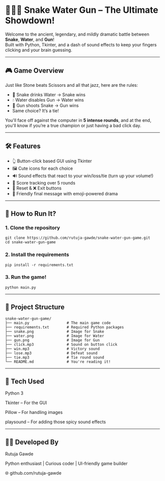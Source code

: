 # 🐍💧🔫 Snake Water Gun – The Ultimate Showdown!

Welcome to the ancient, legendary, and mildly dramatic battle between **Snake**, **Water**, and **Gun**!  
Built with Python, Tkinter, and a dash of sound effects to keep your fingers clicking and your brain guessing.

---

## 🎮 Game Overview

Just like Stone beats Scissors and all that jazz, here are the rules:

- 🐍 Snake drinks Water → Snake wins  
- 💧 Water disables Gun → Water wins  
- 🔫 Gun shoots Snake → Gun wins  
- Same choice? It’s a tie!

You'll face off against the computer in **5 intense rounds**, and at the end, you'll know if you’re a true champion or just having a bad click day.

---

## 🛠️ Features

- 👆 Button-click based GUI using Tkinter
- 🖼️ Cute icons for each choice
- 🔊 Sound effects that react to your win/loss/tie (turn up your volume!)
- 🎯 Score tracking over 5 rounds
- 🔁 Reset & ❌ Exit buttons
- 🎉 Friendly final message with emoji-powered drama

---

## 🚀 How to Run It?

### 1. Clone the repository

```
git clone https://github.com/rutuja-gawde/snake-water-gun-game.git
cd snake-water-gun-game
```
### 2. Install the requirements
```
pip install -r requirements.txt
```
### 3. Run the game!
```
python main.py
```
---
## 📁 Project Structure
```
snake-water-gun-game/
├── main.py                 # The main game code
├── requirements.txt        # Required Python packages
├── snake.png               # Image for Snake
├── water.png               # Image for Water
├── gun.png                 # Image for Gun
├── click.mp3               # Sound on button click
├── win.mp3                 # Victory sound
├── lose.mp3                # Defeat sound
├── tie.mp3                 # Tie round sound
└── README.md               # You're reading it!
```

---
## 🤖 Tech Used
Python 3

Tkinter – For the GUI

Pillow – For handling images

playsound – For adding those spicy sound effects

---

## 👩‍💻 Developed By
Rutuja Gawde

Python enthusiast | Curious coder | UI-friendly game builder

🌐 github.com/rutuja-gawde
